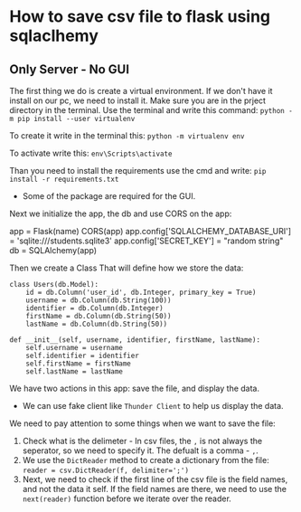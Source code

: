# How to save csv file to flask using sqlaclhemy
## Only Server - No GUI
The first thing we do is create a virtual environment.
If we don't have it install on our pc, we need to install it.
Make sure you are in the prject directory in the terminal.
Use the terminal and write this command:
`python -m pip install --user virtualenv `

To create it write in the terminal this:
`python -m virtualenv env`

To activate write this:
`env\Scripts\activate`

Than you need to install the requirements
use the cmd and write:
`pip install -r requirements.txt`

* Some of the package are required for the GUI.

Next we initialize the app, the db and use CORS on the app:

app = Flask(name)
CORS(app)
app.config['SQLALCHEMY_DATABASE_URI'] = 'sqlite:///students.sqlite3'
app.config['SECRET_KEY'] = "random string"
db = SQLAlchemy(app)

Then we create a Class That will define how we store the data:

    class Users(db.Model):
        id = db.Column('user_id', db.Integer, primary_key = True)
        username = db.Column(db.String(100))
        identifier = db.Column(db.Integer)
        firstName = db.Column(db.String(50))
        lastName = db.Column(db.String(50))

    def __init__(self, username, identifier, firstName, lastName):
        self.username = username
        self.identifier = identifier
        self.firstName = firstName
        self.lastName = lastName


We have two actions in this app: save the file, and display the data.
* We can use fake client like `Thunder Client` to help us display
the data.

We need to pay attention to some things when we want to save the file:
1. Check what is the delimeter - In csv files,
the `,` is not always the seperator, so we need to specify it.
The defualt is a comma - `,`.
2. We use the `DictReader` method to create a dictionary from the file:
    `reader = csv.DictReader(f, delimiter=';')`
3. Next, we need to check if the first line of the csv file is the field names,
and not the data it self. If the field names are there, we need to use the 
`next(reader)` function before we iterate over the reader.

